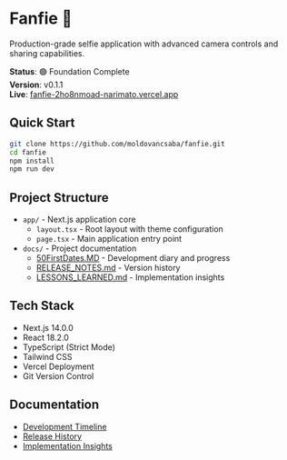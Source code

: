 # Fanfie 📸

Production-grade selfie application with advanced camera controls and sharing capabilities.

**Status**: 🟢 Foundation Complete  
**Version**: v0.1.1  
**Live**: [fanfie-2ho8nmoad-narimato.vercel.app](https://fanfie-2ho8nmoad-narimato.vercel.app)

## Quick Start

```bash
git clone https://github.com/moldovancsaba/fanfie.git
cd fanfie
npm install
npm run dev
```

## Project Structure

- `app/` - Next.js application core
  - `layout.tsx` - Root layout with theme configuration
  - `page.tsx` - Main application entry point
- `docs/` - Project documentation
  - [50FirstDates.MD](50FirstDates.MD) - Development diary and progress
  - [RELEASE_NOTES.md](RELEASE_NOTES.md) - Version history
  - [LESSONS_LEARNED.md](LESSONS_LEARNED.md) - Implementation insights

## Tech Stack

- Next.js 14.0.0
- React 18.2.0
- TypeScript (Strict Mode)
- Tailwind CSS
- Vercel Deployment
- Git Version Control

## Documentation

- [Development Timeline](50FirstDates.MD#development-timeline)
- [Release History](RELEASE_NOTES.md)
- [Implementation Insights](LESSONS_LEARNED.md)
